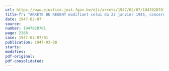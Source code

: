 ```yaml
---
url: https://www.ejustice.just.fgov.be/eli/arrete/1947/02/07/1947020701/justel
title-fr: "ARRETE DU REGENT modifiant celui du 22 janvier 1945, concernant les rétributions perçues à l'occasion de la délivrance de renseignements statistiques spéciaux et de duplicata de déclarations aux recensements"
date: 1947-02-07
source:
number: 1947020701
page: 2388
case: 1947-02-07/01
publication: 1947-03-08
starts:
modifies:
pdf-original:
pdf-consolidated:
---
```


